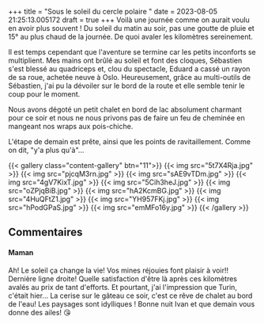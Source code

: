 +++
title = "Sous le soleil du cercle polaire "
date = 2023-08-05 21:25:13.005172
draft = true
+++
Voilà une journée comme on aurait voulu en avoir plus souvent ! Du soleil du matin au soir, pas une goutte de pluie et 15° au plus chaud de la journée. De quoi avaler les kilomètres sereinement. 

Il est temps cependant que l'aventure se termine car les petits inconforts se multiplient. Mes mains ont brûlé au soleil et font des cloques, Sébastien s'est blessé au quadriceps et, clou du spectacle, Eduard a cassé un rayon de sa roue, achetée neuve à Oslo. Heureusement, grâce au multi-outils de Sébastien, j'ai pu la dévoiler sur le bord de la route et elle semble tenir le coup pour le moment.

Nous avons dégoté un petit chalet en bord de lac absolument charmant pour ce soir et nous ne nous privons pas de faire un feu de cheminée en mangeant nos wraps aux pois-chiche.

L'étape de demain est prête, ainsi que les points de ravitaillement. Comme on dit, "y'a plus qu'à"...

{{< gallery class="content-gallery" btn="11">}}
{{< img src="5t7X4Rja.jpg" >}}
{{< img src="pjcqM3rn.jpg" >}}
{{< img src="sAE9vTDm.jpg" >}}
{{< img src="4gV7KixT.jpg" >}}
{{< img src="5Cih3heJ.jpg" >}}
{{< img src="oZPjqBiB.jpg" >}}
{{< img src="hA2KcmBG.jpg" >}}
{{< img src="4HuQFtZ1.jpg" >}}
{{< img src="YH957FKj.jpg" >}}
{{< img src="hPodGPaS.jpg" >}}
{{< img src="emMFo16y.jpg" >}}
{{< /gallery >}}

## Commentaires
#### Maman
Ah! Le soleil ça change la vie! Vos mines réjouies font plaisir à voir!! Dernière ligne droite! Quelle satisfaction d'être là après ces kilomètres avalés au prix de tant d'efforts. Et pourtant, j'ai l'impression que Turin, c'était hier...
La cerise sur le gâteau ce soir, c'est ce rêve de chalet au bord de l'eau! Les paysages sont idylliques ! Bonne nuit Ivan et que demain vous donne des ailes! 😘
